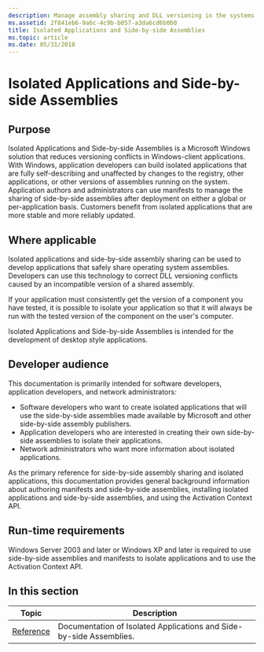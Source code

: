 ```yaml
---
description: Manage assembly sharing and DLL versioning in the systems side by side assembly store from programs. Write assembly manifests and self describing applications for assembly sharing and redirecting DLLs.
ms.assetid: 2f841eb6-9a6c-4c9b-b057-a3da6cd6b0b0
title: Isolated Applications and Side-by-side Assemblies
ms.topic: article
ms.date: 05/31/2018
---
```


# Isolated Applications and Side-by-side Assemblies

## Purpose

Isolated Applications and Side-by-side Assemblies is a Microsoft Windows solution that reduces versioning conflicts in Windows-client applications. With Windows, application developers can build isolated applications that are fully self-describing and unaffected by changes to the registry, other applications, or other versions of assemblies running on the system. Application authors and administrators can use manifests to manage the sharing of side-by-side assemblies after deployment on either a global or per-application basis. Customers benefit from isolated applications that are more stable and more reliably updated.

## Where applicable

Isolated applications and side-by-side assembly sharing can be used to develop applications that safely share operating system assemblies. Developers can use this technology to correct DLL versioning conflicts caused by an incompatible version of a shared assembly.

If your application must consistently get the version of a component you have tested, it is possible to isolate your application so that it will always be run with the tested version of the component on the user's computer.

Isolated Applications and Side-by-side Assemblies is intended for the development of desktop style applications.

## Developer audience

This documentation is primarily intended for software developers, application developers, and network administrators:

-   Software developers who want to create isolated applications that will use the side-by-side assemblies made available by Microsoft and other side-by-side assembly publishers.
-   Application developers who are interested in creating their own side-by-side assemblies to isolate their applications.
-   Network administrators who want more information about isolated applications.

As the primary reference for side-by-side assembly sharing and isolated applications, this documentation provides general background information about authoring manifests and side-by-side assemblies, installing isolated applications and side-by-side assemblies, and using the Activation Context API.

## Run-time requirements

Windows Server 2003 and later or Windows XP and later is required to use side-by-side assemblies and manifests to isolate applications and to use the Activation Context API.

## In this section



| Topic                                                         | Description                                                                    |
|---------------------------------------------------------------|--------------------------------------------------------------------------------|
| [Reference](side-by-side-assemblies-reference.md)<br/> | Documentation of Isolated Applications and Side-by-side Assemblies.<br/> |



 

 

 




